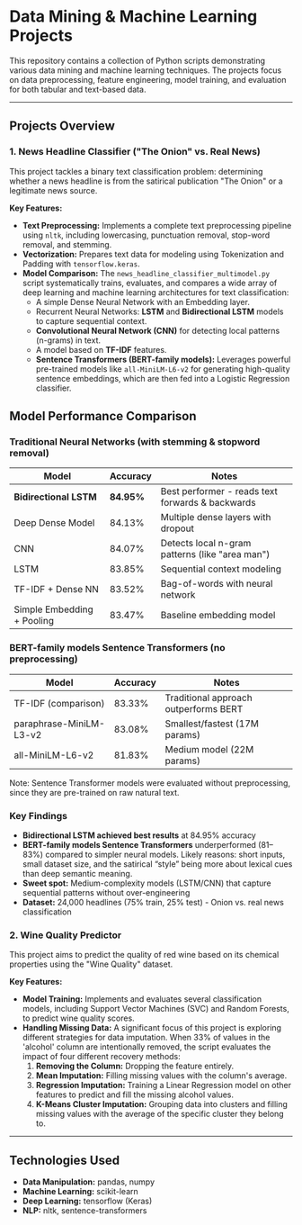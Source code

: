 # Data Mining & Machine Learning Projects

This repository contains a collection of Python scripts demonstrating various data mining and machine learning techniques. The projects focus on data preprocessing, feature engineering, model training, and evaluation for both tabular and text-based data.

---

## Projects Overview

### 1. News Headline Classifier ("The Onion" vs. Real News)

This project tackles a binary text classification problem: determining whether a news headline is from the satirical publication "The Onion" or a legitimate news source.

**Key Features:**

- **Text Preprocessing:** Implements a complete text preprocessing pipeline using `nltk`, including lowercasing, punctuation removal, stop-word removal, and stemming.
- **Vectorization:** Prepares text data for modeling using Tokenization and Padding with `tensorflow.keras`.
- **Model Comparison:** The `news_headline_classifier_multimodel.py` script systematically trains, evaluates, and compares a wide array of deep learning and machine learning architectures for text classification:
  - A simple Dense Neural Network with an Embedding layer.
  - Recurrent Neural Networks: **LSTM** and **Bidirectional LSTM** models to capture sequential context.
  - **Convolutional Neural Network (CNN)** for detecting local patterns (n-grams) in text.
  - A model based on **TF-IDF** features.
  - **Sentence Transformers (BERT-family models):** Leverages powerful pre-trained models like `all-MiniLM-L6-v2` for generating high-quality sentence embeddings, which are then fed into a Logistic Regression classifier.

## Model Performance Comparison

### Traditional Neural Networks (with stemming & stopword removal)

| Model                      | Accuracy   | Notes                                            |
| -------------------------- | ---------- | ------------------------------------------------ |
| **Bidirectional LSTM**     | **84.95%** | Best performer - reads text forwards & backwards |
| Deep Dense Model           | 84.13%     | Multiple dense layers with dropout               |
| CNN                        | 84.07%     | Detects local n-gram patterns (like "area man")  |
| LSTM                       | 83.85%     | Sequential context modeling                      |
| TF-IDF + Dense NN          | 83.52%     | Bag-of-words with neural network                 |
| Simple Embedding + Pooling | 83.47%     | Baseline embedding model                         |

### BERT-family models Sentence Transformers (no preprocessing)

| Model                   | Accuracy | Notes                                 |
| ----------------------- | -------- | ------------------------------------- |
| TF-IDF (comparison)     | 83.33%   | Traditional approach outperforms BERT |
| paraphrase-MiniLM-L3-v2 | 83.08%   | Smallest/fastest (17M params)         |
| all-MiniLM-L6-v2        | 81.83%   | Medium model (22M params)             |

Note: Sentence Transformer models were evaluated without preprocessing, since they are pre-trained on raw natural text.

### Key Findings

- **Bidirectional LSTM achieved best results** at 84.95% accuracy
- **BERT-family models Sentence Transformers** underperformed (81–83%) compared to simpler neural models. Likely reasons: short inputs, small dataset size, and the satirical “style” being more about lexical cues than deep semantic meaning.
- **Sweet spot:** Medium-complexity models (LSTM/CNN) that capture sequential patterns without over-engineering
- **Dataset:** 24,000 headlines (75% train, 25% test) - Onion vs. real news classification

### 2. Wine Quality Predictor

This project aims to predict the quality of red wine based on its chemical properties using the "Wine Quality" dataset.

**Key Features:**

- **Model Training:** Implements and evaluates several classification models, including Support Vector Machines (SVC) and Random Forests, to predict wine quality scores.
- **Handling Missing Data:** A significant focus of this project is exploring different strategies for data imputation. When 33% of values in the 'alcohol' column are intentionally removed, the script evaluates the impact of four different recovery methods:
  1.  **Removing the Column:** Dropping the feature entirely.
  2.  **Mean Imputation:** Filling missing values with the column's average.
  3.  **Regression Imputation:** Training a Linear Regression model on other features to predict and fill the missing alcohol values.
  4.  **K-Means Cluster Imputation:** Grouping data into clusters and filling missing values with the average of the specific cluster they belong to.

---

## Technologies Used

- **Data Manipulation:** pandas, numpy
- **Machine Learning:** scikit-learn
- **Deep Learning:** tensorflow (Keras)
- **NLP:** nltk, sentence-transformers
